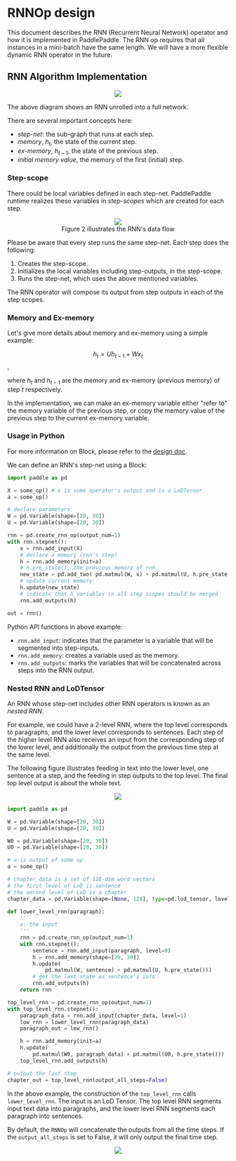 # RNNOp design

This document describes the RNN (Recurrent Neural Network) operator and how it is implemented in PaddlePaddle. The RNN op requires that all instances in a mini-batch have the same length. We will have a more flexible dynamic RNN operator in the future.

## RNN Algorithm Implementation

<p align="center">
<img src="https://github.com/PaddlePaddle/Paddle/tree/develop/doc/fluid/images/rnn.jpg"/>
</p>

The above diagram shows an RNN unrolled into a full network.

There are several important concepts here:

- *step-net*: the sub-graph that runs at each step.
- *memory*, $h_t$, the state of the current step.
- *ex-memory*, $h_{t-1}$, the state of the previous step.
- *initial memory value*, the memory of the first (initial) step.

### Step-scope

There could be local variables defined in each step-net.  PaddlePaddle runtime realizes these variables in *step-scopes* which are created for each step.

<p align="center">
<img src="https://github.com/PaddlePaddle/Paddle/tree/develop/doc/fluid/images/rnn.png"/><br/>
Figure 2 illustrates the RNN's data flow
</p>

Please be aware that every step runs the same step-net.  Each step does the following:

1. Creates the step-scope.
2. Initializes the local variables including step-outputs, in the step-scope.
3. Runs the step-net, which uses the above mentioned variables.

The RNN operator will compose its output from step outputs in each of the step scopes.

### Memory and Ex-memory

Let's give more details about memory and ex-memory using a simple example:

$$
h_t = U h_{t-1} + W x_t
$$,

where $h_t$ and $h_{t-1}$ are the memory and ex-memory (previous memory) of step $t$ respectively.

In the implementation, we can make an ex-memory variable either "refer to" the memory variable of the previous step,
or copy the memory value of the previous step to the current ex-memory variable.

### Usage in Python

For more information on Block, please refer to the [design doc](https://github.com/PaddlePaddle/Paddle/blob/develop/doc/fluid/design/concepts/block.md).

We can define an RNN's step-net using a Block:

```python
import paddle as pd

X = some_op() # x is some operator's output and is a LoDTensor
a = some_op()

# declare parameters
W = pd.Variable(shape=[20, 30])
U = pd.Variable(shape=[20, 30])

rnn = pd.create_rnn_op(output_num=1)
with rnn.stepnet():
    x = rnn.add_input(X)
    # declare a memory (rnn's step)
    h = rnn.add_memory(init=a)
    # h.pre_state(), the previous memory of rnn
    new_state = pd.add_two( pd.matmul(W, x) + pd.matmul(U, h.pre_state()))
    # update current memory
    h.update(new_state)
    # indicate that h variables in all step scopes should be merged
    rnn.add_outputs(h)

out = rnn()
```

Python API functions in above example:

- `rnn.add_input`: indicates that the parameter is a variable that will be segmented into step-inputs.
- `rnn.add_memory`: creates a variable used as the memory.
- `rnn.add_outputs`: marks the variables that will be concatenated across steps into the RNN output.

### Nested RNN and LoDTensor

An RNN whose step-net includes other RNN operators is known as an *nested RNN*.

For example, we could have a 2-level RNN, where the top level corresponds to paragraphs, and the lower level corresponds to sentences. Each step of the higher level RNN also receives an input from the corresponding step of the lower level, and additionally the output from the previous time step at the same level.

The following figure illustrates feeding in text into the lower level, one sentence at a step, and the feeding in step outputs to the top level. The final top level output is about the whole text.

<p align="center">
<img src="https://github.com/PaddlePaddle/Paddle/tree/develop/doc/fluid/images/2_level_rnn.png"/>
</p>

```python
import paddle as pd

W = pd.Variable(shape=[20, 30])
U = pd.Variable(shape=[20, 30])

W0 = pd.Variable(shape=[20, 30])
U0 = pd.Variable(shape=[20, 30])

# a is output of some op
a = some_op()

# chapter_data is a set of 128-dim word vectors
# the first level of LoD is sentence
# the second level of LoD is a chapter
chapter_data = pd.Variable(shape=[None, 128], type=pd.lod_tensor, level=2)

def lower_level_rnn(paragraph):
    '''
    x: the input
    '''
    rnn = pd.create_rnn_op(output_num=1)
    with rnn.stepnet():
        sentence = rnn.add_input(paragraph, level=0)
        h = rnn.add_memory(shape=[20, 30])
        h.update(
            pd.matmul(W, sentence) + pd.matmul(U, h.pre_state()))
        # get the last state as sentence's info
        rnn.add_outputs(h)
    return rnn

top_level_rnn = pd.create_rnn_op(output_num=1)
with top_level_rnn.stepnet():
    paragraph_data = rnn.add_input(chapter_data, level=1)
    low_rnn = lower_level_rnn(paragraph_data)
    paragraph_out = low_rnn()

    h = rnn.add_memory(init=a)
    h.update(
        pd.matmul(W0, paragraph_data) + pd.matmul(U0, h.pre_state()))
    top_level_rnn.add_outputs(h)

# output the last step
chapter_out = top_level_rnn(output_all_steps=False)
```

In the above example, the construction of the `top_level_rnn` calls  `lower_level_rnn`.  The input is an LoD Tensor. The top level RNN segments input text data into paragraphs, and the lower level RNN segments each paragraph into sentences.

By default, the `RNNOp` will concatenate the outputs from all the time steps.
If the `output_all_steps` is set to False, it will only output the final time step.


<p align="center">
<img src="https://github.com/PaddlePaddle/Paddle/tree/develop/doc/fluid/images/rnn_2level_data.png"/>
</p>
